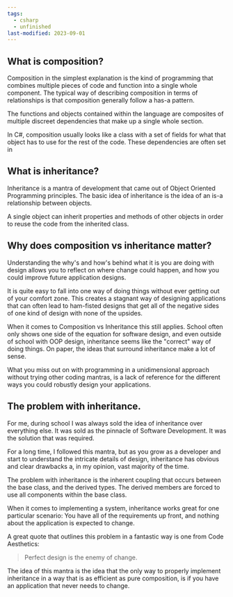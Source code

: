 ```yaml
---
tags:
  - csharp
  - unfinished
last-modified: 2023-09-01
---
```

## What is composition?

Composition in the simplest explanation is the kind of programming that combines multiple pieces of code and function into a single whole component. The typical way of describing composition in terms of relationships is that composition generally follow a has-a pattern.

The functions and objects contained within the language are composites of multiple discreet dependencies that make up a single whole section.

In C#, composition usually looks like a class with a set of fields for what that object has to use for the rest of the code. These dependencies are often set in

## What is inheritance?

Inheritance is a mantra of development that came out of Object Oriented Programming principles. The basic idea of inheritance is the idea of an is-a relationship between objects.

A single object can inherit properties and methods of other objects in order to reuse the code from the inherited class.

## Why does composition vs inheritance matter?

Understanding the why's and how's behind what it is you are doing with design allows you to reflect on where change could happen, and how you could improve future application designs.

It is quite easy to fall into one way of doing things without ever getting out of your comfort zone. This creates a stagnant way of designing applications that can often lead to ham-fisted designs that get all of the negative sides of one kind of design with none of the upsides.

When it comes to Composition vs Inheritance this still applies. School often only shows one side of the equation for software design, and even outside of school with OOP design, inheritance seems like the "correct" way of doing things. On paper, the ideas that surround inheritance make a lot of sense.

What you miss out on with programming in a unidimensional approach without trying other coding mantras, is a lack of reference for the different ways you could robustly design your applications.

## The problem with inheritance.

For me, during school I was always sold the idea of inheritance over everything else. It was sold as the pinnacle of Software Development. It was the solution that was required.

For a long time, I followed this mantra, but as you grow as a developer and start to understand the intricate details of design, inheritance has obvious and clear drawbacks a, in my opinion, vast majority of the time.

The problem with inheritance is the inherent coupling that occurs between the base class, and the derived types. The derived members are forced to use all components within the base class.

When it comes to implementing a system, inheritance works great for one particular scenario: You have all of the requirements up front, and nothing about the application is expected to change.

A great quote that outlines this problem in a fantastic way is one from Code Aesthetics:

> Perfect design is the enemy of change.

The idea of this mantra is the idea that the only way to properly implement inheritance in a way that is as efficient as pure composition, is if you have an application that never needs to change.
